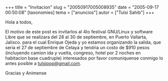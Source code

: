 +++
title = "Invitacion"
slug = "20050917005008935"
date = "2005-09-17 00:50:08"
[taxonomies]
tema = ["anuncios"]
autor = ["Tulsi Sahib"]
+++

Hola a todos,

El motivo de este post es invitarlos al 4to festival GNU/Linux y
software Libre que se realizara del 28 al 30 de septiembre, en Puerto
Vallarta, Jalisco. para el cual Enrique Ojeda y yo estamos organizando
la salida, que seria el 27 de septiembre de Celaya y tendria un costo de
$910 pesos (incluyendo camion ida y vuelta, congreso, hotel por 2 noches
en habitacion base cuadruple) interesados por favor comuniquense conmigo
lo antes posible a tulsipop@gmail.com.

Gracias y Animense

